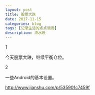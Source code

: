 ```yaml
---
layout: post
title: 股票大跌
date: 2017-11-15
categories: blog
tags: [记录生活的点点滴滴]
description: 流水账
---
```


1 

今天股票大跌，继续平衡仓位。

2

一些Android的基本设置。

http://www.jianshu.com/p/535901c7459f
